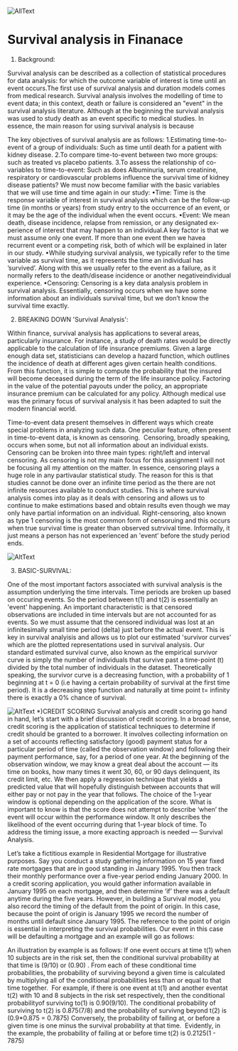 ![AllText](https://github.com/ULStats/MA4128Assessment-2018/blob/master/Finance.jpg)

Survival analysis in Finanace
===================================
1) Background:

Survival analysis can be described as a collection of statistical procedures for data analysis:  for which the outcome variable of interest is time until an event occurs.The first use of survival analysis and duration models comes from medical research.
Survival analysis involves the modelling of time to event data; in this context, death or failure
is considered an "event" in the survival analysis literature. Although at the beginning the
survival analysis was used to study death as an event specific to medical studies.
In essence, the main reason for using survival analysis is because 

The key objectives of survival analysis are as follows:
1.Estimating time-to-event of a group of individuals:
Such as time until death for a patient with kidney disease.
2.To compare time-to-event between two more groups:
such as treated vs placebo patients.
3.To assess the relationship of co-variables to time-to-event:
Such as does Albuminuria, serum creatinine, respiratory or cardiovascular problems influence the survival time of kidney disease patients? We must now become familiar with the basic variables that we will use time and time again in our study:
•Time:
Time is the response variable of interest in survival analysis which can be the follow-up time (in months or years) from study entry to the occurrence of an event, or it may be the age of the individual when the event occurs.
•Event:
We mean death, disease incidence, relapse from remission, or any designated ex-perience of interest that may happen to an individual.A key factor is that we must assume only one event.  If more than one event then we havea recurrent event or a competing risk, both of which will be explained in later in our study.
•While studying survival analysis, we typically refer to the time variable as survival time, as it represents the time an individual has ’survived’.  Along with this we usually refer to the event as a failure, as it normally refers to the death/disease incidence or another negativeindividual experience.
•Censoring:
Censoring  is  a  key  data  analysis  problem  in  survival  analysis.   Essentially, censoring occurs when we have some information about an individuals survival time, but we don’t know the survival time exactly.

2) BREAKING DOWN 'Survival Analysis':

Within finance, survival analysis has applications to several areas, particularly insurance. For instance, a study of death rates would be directly applicable to the calculation of life insurance premiums. Given a large enough data set, statisticians can develop a hazard function, which outlines the incidence of death at different ages given certain health conditions. From this function, it is simple to compute the probability that the insured will become deceased during the term of the life insurance policy. Factoring in the value of the potential payouts under the policy, an appropriate insurance premium can be calculated for any policy.
Although medical use was the primary focus of survival analysis it has been adapted to suit the modern financial world.

Time-to-event data present themselves in different ways which create special problems in analyzing
such data. One peculiar feature, often present in time-to-event data, is known as censoring. 
Censoring, broadly speaking, occurs when some, but not all information about an individual exists.
Censoring can be broken into three main types: right/left and interval censoring. As censoring is not my main focus for this assignment 
I will not be focusing all my attention on the matter. In essence, censoring plays a huge role in any partivaular statistical study. The reason for this is that studies cannot be done over an infinite time period as the there are not infinite resources available to conduct studies. This is where survival analysis comes into play as it deals with censoring and allows us to continue to make estimations based and obtain results even though we may only have partial information on an individual. Right-censoring, also known as type 1 censoring is the most common form of censoruing and this occurs when true survival time is greater than observed sutrvival time. Informally, it just means a person has not experienced an 'event' before the study period ends.

![AltText](https://github.com/ULStats/MA4128Assessment-2018/blob/master/Rightcensoring.png)

3) BASIC-SURVIVAL:

One of the most important factors associated with survival analysis is the assumption underlying the time intervals. Time periods are broken up based on occuring events. So the period between t(1) and t(2) is essentially an 'event' happening. An important characteristic is that censored observations are included in time intervals but are not accounted for as events. So we must assume that the censored individual was lost at an infinitesimally small time period (delta) just before the actual event. This is key in survival analyisis and allows us to plot our estimated 'survivor curves' which are the plotted representations used in survival analysis.
Our standard estimated survival curve, also known as the empirical survivor curve is simply the number of individuals that survive past a time-point (t) divided by the total number of individuals in the dataset.
Theoretically speaking, the survivor curve is a decreasing function, with a probability of 1 beginning at t = 0 (i.e having a certain probability of survival at the first time period).
It is a decreasing step function and naturally at time point t= infinity there is exactly a 0% chance of survival.

![AltText](https://github.com/ULStats/MA4128Assessment-2018/blob/master/Survivalfunction.png)
*)CREDIT SCORING
Survival analysis and credit scoring go hand in hand, let’s start with a brief discussion of credit scoring. 
In a broad sense, credit scoring is the application of statistical techniques to determine if credit should be granted to a borrower. 
It involves collecting information on a set of accounts reflecting satisfactory (good) payment status for a particular period of
time (called the observation window) and following their payment performance, say, for a period of one year. 
At the beginning of the observation window, we may know a great deal about the account — its time on books, how many times it went 30, 60, or 90 days delinquent, its credit limit, etc. 
We then apply a regression technique that yields a predicted value that will hopefully distinguish between accounts that will either pay or not pay in the year that follows. 
The choice of the 1-year window is optional depending on the application of the score. 
What is important to know is that the score does not attempt to describe ‘when’ the event will occur within the performance window. 
It only describes the likelihood of the event occurring during that 1-year block of time.
To address the timing issue, a more exacting approach is needed — Survival Analysis.

Let’s take a fictitious example in Residential Mortgage for illustrative purposes. 
Say you conduct a study gathering information on 15 year fixed rate mortgages that are in good standing in January 1995.
You then track their monthly performance over a five-year period ending January 2000. 
In a credit scoring application, you would gather information available in January 1995 on each mortgage, and then determine ‘if’ there
was a default anytime during the five years.
However, in building a Survival model, you also record the timing of the default from the point of origin. 
In this case, because the point of origin is January 1995 we record the number of months until default since January 1995. 
The reference to the point of origin is essential in interpreting the survival probabilities.
Our event in this case will be defaulting a mortgage and an example will go as follows:

An illustration by example is as follows: If one event occurs at time t(1) when 10 subjects are in the risk set, then the conditional survival probability at that time is (9/10) or (0.90) . From each of these conditional time probabilities, the probability of surviving beyond a given time is calculated by multiplying all of the conditional probabilities less than or equal to that time together.  For example, if there is one event at t(1) and another eventat t(2) with 10 and 8 subjects in the risk set respectively, then the conditional probabilityof surviving to(1) is 0.90(9/10). The conditional probability of surviving to t(2) is 0.875(7/8) and the probability of survivng beyond t(2) is (0.9*0.875 = 0.7875)
Conversely, the probability of failing at, or before a given time is one minus the survival probability at that time.  
Evidently, in the example, the probability of failing at or before time t(2) is  0.2125(1 - 7875)

